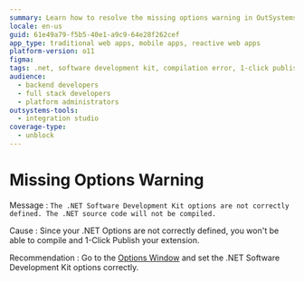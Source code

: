 ```yaml
---
summary: Learn how to resolve the missing options warning in OutSystems 11 (O11) by correctly setting the .NET Software Development Kit options.
locale: en-us
guid: 61e49a79-f5b5-40e1-a9c9-64e28f262cef
app_type: traditional web apps, mobile apps, reactive web apps
platform-version: o11
figma:
tags: .net, software development kit, compilation error, 1-click publish, extension deployment
audience:
  - backend developers
  - full stack developers
  - platform administrators
outsystems-tools:
  - integration studio
coverage-type:
  - unblock
---
```


# Missing Options Warning

Message
:   `The .NET Software Development Kit options are not correctly defined. The .NET source code will not be compiled.`

Cause
:   Since your .NET Options are not correctly defined, you won't be able to compile and 1-Click Publish your extension.

Recommendation
:   Go to the [Options Window](<../../integration-studio/menu/edit/options.md>) and set the .NET Software Development Kit options correctly.
